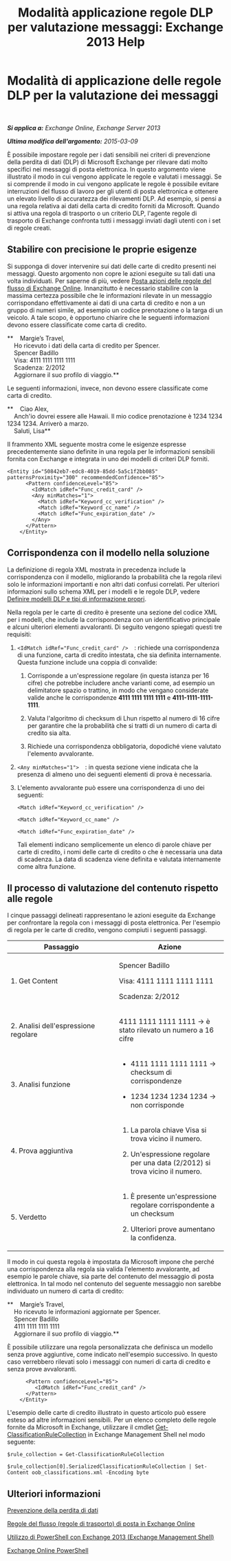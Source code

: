 ﻿---
title: 'Modalità applicazione regole DLP per valutazione messaggi: Exchange 2013 Help'
TOCTitle: Modalità di applicazione delle regole DLP per la valutazione dei messaggi
ms:assetid: 1ac77020-26ff-410c-ab09-4f28a99d67a1
ms:mtpsurl: https://technet.microsoft.com/it-it/library/Dn329050(v=EXCHG.150)
ms:contentKeyID: 56269662
ms.date: 05/22/2018
mtps_version: v=EXCHG.150
ms.translationtype: MT
---

# Modalità di applicazione delle regole DLP per la valutazione dei messaggi

 

_**Si applica a:** Exchange Online, Exchange Server 2013_

_**Ultima modifica dell'argomento:** 2015-03-09_

È possibile impostare regole per i dati sensibili nei criteri di prevenzione della perdita di dati (DLP) di Microsoft Exchange per rilevare dati molto specifici nei messaggi di posta elettronica. In questo argomento viene illustrato il modo in cui vengono applicate le regole e valutati i messaggi. Se si comprende il modo in cui vengono applicate le regole è possibile evitare interruzioni del flusso di lavoro per gli utenti di posta elettronica e ottenere un elevato livello di accuratezza dei rilevamenti DLP. Ad esempio, si pensi a una regola relativa ai dati della carta di credito forniti da Microsoft. Quando si attiva una regola di trasporto o un criterio DLP, l'agente regole di trasporto di Exchange confronta tutti i messaggi inviati dagli utenti con i set di regole creati.

## Stabilire con precisione le proprie esigenze

Si supponga di dover intervenire sui dati delle carte di credito presenti nei messaggi. Questo argomento non copre le azioni eseguite su tali dati una volta individuati. Per saperne di più, vedere [Posta azioni delle regole del flusso di Exchange Online](https://technet.microsoft.com/it-it/library/jj919237\(v=exchg.150\)). Innanzitutto è necessario stabilire con la massima certezza possibile che le informazioni rilevate in un messaggio corrispondano effettivamente ai dati di una carta di credito e non a un gruppo di numeri simile, ad esempio un codice prenotazione o la targa di un veicolo. A tale scopo, è opportuno chiarire che le seguenti informazioni devono essere classificate come carta di credito.

**    Margie’s Travel,  
    Ho ricevuto i dati della carta di credito per Spencer.  
    Spencer Badillo  
    Visa: 4111 1111 1111 1111  
    Scadenza: 2/2012  
    Aggiornare il suo profilo di viaggio.**

Le seguenti informazioni, invece, non devono essere classificate come carta di credito.

**    Ciao Alex,  
    Anch'io dovrei essere alle Hawaii. Il mio codice prenotazione è 1234 1234 1234 1234. Arriverò a marzo.  
    Saluti, Lisa**

Il frammento XML seguente mostra come le esigenze espresse precedentemente siano definite in una regola per le informazioni sensibili fornita con Exchange e integrata in uno dei modelli di criteri DLP forniti.

    <Entity id="50842eb7-edc8-4019-85dd-5a5c1f2bb085" patternsProximity="300" recommendedConfidence="85">
          <Pattern confidenceLevel="85">
            <IdMatch idRef="Func_credit_card" />
            <Any minMatches="1">
              <Match idRef="Keyword_cc_verification" />
              <Match idRef="Keyword_cc_name" />
              <Match idRef="Func_expiration_date" />
            </Any>
          </Pattern>
        </Entity>

## Corrispondenza con il modello nella soluzione

La definizione di regola XML mostrata in precedenza include la corrispondenza con il modello, migliorando la probabilità che la regola rilevi solo le informazioni importanti e non altri dati confusi correlati. Per ulteriori informazioni sullo schema XML per i modelli e le regole DLP, vedere [Definire modelli DLP e tipi di informazione propri](define-your-own-dlp-templates-and-information-types-exchange-2013-help.md).

Nella regola per le carte di credito è presente una sezione del codice XML per i modelli, che include la corrispondenza con un identificativo principale e alcuni ulteriori elementi avvaloranti. Di seguito vengono spiegati questi tre requisiti:

1.  `<IdMatch idRef="Func_credit_card" />  `: richiede una corrispondenza di una funzione, carta di credito intestata, che sia definita internamente. Questa funzione include una coppia di convalide:
    
    1.  Corrisponde a un'espressione regolare (in questa istanza per 16 cifre) che potrebbe includere anche varianti come, ad esempio un delimitatore spazio o trattino, in modo che vengano considerate valide anche le corrispondenze **4111 1111 1111 1111** e **4111-1111-1111-1111**.
    
    2.  Valuta l'algoritmo di checksum di Lhun rispetto al numero di 16 cifre per garantire che la probabilità che si tratti di un numero di carta di credito sia alta.
    
    3.  Richiede una corrispondenza obbligatoria, dopodiché viene valutato l'elemento avvalorante.

2.  `<Any minMatches="1">  `: in questa sezione viene indicata che la presenza di almeno uno dei seguenti elementi di prova è necessaria.

3.  L'elemento avvalorante può essere una corrispondenza di uno dei seguenti:
    
    `<Match idRef="Keyword_cc_verification" />`
    
    `<Match idRef="Keyword_cc_name" />`
    
    `<Match idRef="Func_expiration_date" />`
    
    Tali elementi indicano semplicemente un elenco di parole chiave per carte di credito, i nomi delle carte di credito o che è necessaria una data di scadenza. La data di scadenza viene definita e valutata internamente come altra funzione.

## Il processo di valutazione del contenuto rispetto alle regole

I cinque passaggi delineati rappresentano le azioni eseguite da Exchange per confrontare la regola con i messaggi di posta elettronica. Per l'esempio di regola per le carte di credito, vengono compiuti i seguenti passaggi.


<table>
<colgroup>
<col style="width: 50%" />
<col style="width: 50%" />
</colgroup>
<thead>
<tr class="header">
<th>Passaggio</th>
<th>Azione</th>
</tr>
</thead>
<tbody>
<tr class="odd">
<td><p>1. Get Content</p></td>
<td><p>Spencer Badillo</p>
<p>Visa: 4111 1111 1111 1111</p>
<p>Scadenza: 2/2012</p></td>
</tr>
<tr class="even">
<td><p>2. Analisi dell'espressione regolare</p></td>
<td><p>4111 1111 1111 1111 -&gt; è stato rilevato un numero a 16 cifre</p></td>
</tr>
<tr class="odd">
<td><p>3. Analisi funzione</p></td>
<td><ul>
<li><p>4111 1111 1111 1111 -&gt; checksum di corrispondenze</p></li>
<li><p>1234 1234 1234 1234 -&gt; non corrisponde</p></li>
</ul></td>
</tr>
<tr class="even">
<td><p>4. Prova aggiuntiva</p></td>
<td><ol>
<li><p>La parola chiave Visa si trova vicino il numero.</p></li>
<li><p>Un'espressione regolare per una data (2/2012) si trova vicino il numero.</p></li>
</ol></td>
</tr>
<tr class="odd">
<td><p>5. Verdetto</p></td>
<td><ol>
<li><p>È presente un'espressione regolare corrispondente a un checksum</p></li>
<li><p>Ulteriori prove aumentano la confidenza.</p></li>
</ol>
<p></p></td>
</tr>
</tbody>
</table>


Il modo in cui questa regola è impostata da Microsoft impone che perché una corrispondenza alla regola sia valida l'elemento avvalorante, ad esempio le parole chiave, sia parte del contenuto del messaggio di posta elettronica. In tal modo nel contenuto del seguente messaggio non sarebbe individuato un numero di carta di credito:

**    Margie’s Travel,  
    Ho ricevuto le informazioni aggiornate per Spencer.  
    Spencer Badillo  
    4111 1111 1111 1111  
    Aggiornare il suo profilo di viaggio.**

È possibile utilizzare una regola personalizzata che definisca un modello senza prove aggiuntive, come indicato nell'esempio successivo. In questo caso verrebbero rilevati solo i messaggi con numeri di carta di credito e senza prove avvaloranti.

``` 
      <Pattern confidenceLevel="85">
         <IdMatch idRef="Func_credit_card" />
      </Pattern>
    </Entity>
```

L'esempio delle carte di credito illustrato in questo articolo può essere esteso ad altre informazioni sensibili. Per un elenco completo delle regole fornite da Microsoft in Exchange, utilizzare il cmdlet [Get-ClassificationRuleCollection](https://technet.microsoft.com/it-it/library/jj218696\(v=exchg.150\)) in Exchange Management Shell nel modo seguente:
```
$rule_collection = Get-ClassificationRuleCollection
```
```
$rule_collection[0].SerializedClassificationRuleCollection | Set-Content oob_classifications.xml -Encoding byte
```

## Ulteriori informazioni

[Prevenzione della perdita di dati](technical-overview-of-dlp-data-loss-prevention-in-exchange.md)

[Regole del flusso (regole di trasporto) di posta in Exchange Online](https://technet.microsoft.com/it-it/library/jj919238\(v=exchg.150\))

[Utilizzo di PowerShell con Exchange 2013 (Exchange Management Shell)](https://technet.microsoft.com/it-it/library/bb123778\(v=exchg.150\))

[Exchange Online PowerShell](https://technet.microsoft.com/it-it/library/jj200677\(v=exchg.150\))

